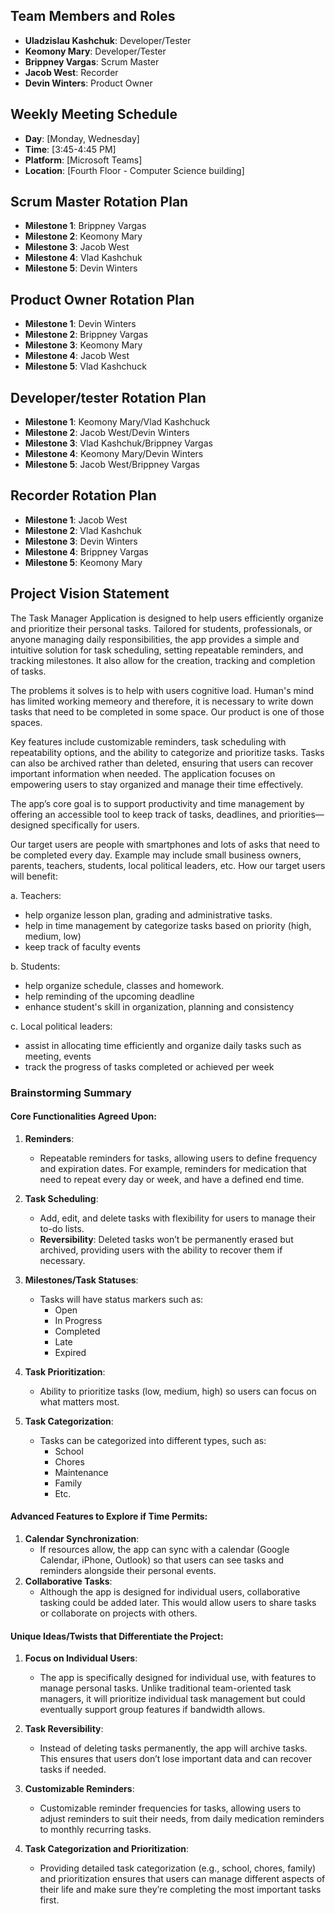 ## Team Members and Roles

- **Uladzislau Kashchuk**: Developer/Tester
- **Keomony Mary**: Developer/Tester
- **Brippney Vargas**: Scrum Master
- **Jacob West**: Recorder
- **Devin Winters**: Product Owner

## Weekly Meeting Schedule

- **Day**: [Monday, Wednesday]
- **Time**: [3:45-4:45 PM]
- **Platform**: [Microsoft Teams]
- **Location**: [Fourth Floor - Computer Science building]

## Scrum Master Rotation Plan

- **Milestone 1**: Brippney Vargas
- **Milestone 2**: Keomony Mary
- **Milestone 3**: Jacob West
- **Milestone 4**: Vlad Kashchuk
- **Milestone 5**: Devin Winters

## Product Owner Rotation Plan

- **Milestone 1**: Devin Winters
- **Milestone 2**: Brippney Vargas
- **Milestone 3**: Keomony Mary
- **Milestone 4**: Jacob West
- **Milestone 5**: Vlad Kashchuck

## Developer/tester Rotation Plan

- **Milestone 1**: Keomony Mary/Vlad Kashchuck
- **Milestone 2**: Jacob West/Devin Winters
- **Milestone 3**: Vlad Kashchuk/Brippney Vargas
- **Milestone 4**: Keomony Mary/Devin Winters
- **Milestone 5**: Jacob West/Brippney Vargas

## Recorder Rotation Plan

- **Milestone 1**: Jacob West
- **Milestone 2**: Vlad Kashchuk
- **Milestone 3**: Devin Winters
- **Milestone 4**: Brippney Vargas
- **Milestone 5**: Keomony Mary

## Project Vision Statement

The Task Manager Application is designed to help users efficiently organize and prioritize their personal tasks. Tailored for students, professionals, or anyone managing daily responsibilities, the app provides a simple and intuitive solution for task scheduling, setting repeatable reminders, and tracking milestones. It also allow for the creation, tracking and completion of tasks.

The problems it solves is to help with users cognitive load. Human's mind has limited working memeory and therefore, it is necessary to write down tasks that need to be completed in some space. Our product is one of those spaces.

Key features include customizable reminders, task scheduling with repeatability options, and the ability to categorize and prioritize tasks. Tasks can also be archived rather than deleted, ensuring that users can recover important information when needed. The application focuses on empowering users to stay organized and manage their time effectively.

The app’s core goal is to support productivity and time management by offering an accessible tool to keep track of tasks, deadlines, and priorities—designed specifically for users.

Our target users are people with smartphones and lots of asks that need to be completed every day. Example may include small business owners, parents, teachers, students, local political leaders, etc. How our target users will benefit:

a. Teachers:

- help organize lesson plan, grading and administrative tasks.
- help in time management by categorize tasks based on priority (high, medium, low)
- keep track of faculty events

b. Students:

- help organize schedule, classes and homework.
- help reminding of the upcoming deadline
- enhance student's skill in organization, planning and consistency

c. Local political leaders:

- assist in allocating time efficiently and organize daily tasks such as meeting, events
- track the progress of tasks completed or achieved per week

### Brainstorming Summary

#### Core Functionalities Agreed Upon:

1. **Reminders**:
   - Repeatable reminders for tasks, allowing users to define frequency and expiration dates. For example, reminders for medication that need to repeat every day or week, and have a defined end time.
2. **Task Scheduling**:
   - Add, edit, and delete tasks with flexibility for users to manage their to-do lists.
   - **Reversibility**: Deleted tasks won’t be permanently erased but archived, providing users with the ability to recover them if necessary.
3. **Milestones/Task Statuses**:

   - Tasks will have status markers such as:
     - Open
     - In Progress
     - Completed
     - Late
     - Expired

4. **Task Prioritization**:

   - Ability to prioritize tasks (low, medium, high) so users can focus on what matters most.

5. **Task Categorization**:
   - Tasks can be categorized into different types, such as:
     - School
     - Chores
     - Maintenance
     - Family
     - Etc.

#### Advanced Features to Explore if Time Permits:

1. **Calendar Synchronization**:
   - If resources allow, the app can sync with a calendar (Google Calendar, iPhone, Outlook) so that users can see tasks and reminders alongside their personal events.
2. **Collaborative Tasks**:
   - Although the app is designed for individual users, collaborative tasking could be added later. This would allow users to share tasks or collaborate on projects with others.

#### Unique Ideas/Twists that Differentiate the Project:

1. **Focus on Individual Users**:

   - The app is specifically designed for individual use, with features to manage personal tasks. Unlike traditional team-oriented task managers, it will prioritize individual task management but could eventually support group features if bandwidth allows.

2. **Task Reversibility**:

   - Instead of deleting tasks permanently, the app will archive tasks. This ensures that users don’t lose important data and can recover tasks if needed.

3. **Customizable Reminders**:

   - Customizable reminder frequencies for tasks, allowing users to adjust reminders to suit their needs, from daily medication reminders to monthly recurring tasks.

4. **Task Categorization and Prioritization**:
   - Providing detailed task categorization (e.g., school, chores, family) and prioritization ensures that users can manage different aspects of their life and make sure they’re completing the most important tasks first.
